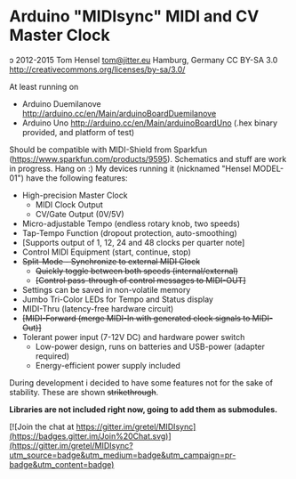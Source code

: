 Arduino "MIDIsync" MIDI and CV Master Clock
=
ɔ 2012-2015 Tom Hensel <tom@jitter.eu> Hamburg, Germany
CC BY-SA 3.0 http://creativecommons.org/licenses/by-sa/3.0/

At least running on
- Arduino Duemilanove http://arduino.cc/en/Main/arduinoBoardDuemilanove
- Arduino Uno http://arduino.cc/en/Main/arduinoBoardUno (.hex binary provided, and platform of test)

Should be compatible with MIDI-Shield from Sparkfun (https://www.sparkfun.com/products/9595).
Schematics and stuff are work in progress. Hang on :)
My devices running it (nicknamed "Hensel MODEL-01") have the following features:

- High-precision Master Clock
	- MIDI Clock Output
	- CV/Gate Output (0V/5V)
- Micro-adjustable Tempo (endless rotary knob, two speeds)
- Tap-Tempo Function (dropout protection, auto-smoothing)
- [Supports output of 1, 12, 24 and 48 clocks per quarter note]
- Control MIDI Equipment (start, continue, stop)
- ~~Split-Mode - Synchronize to external MIDI Clock~~
	- ~~Quickly toggle between both speeds (internal/external)~~
	- ~~[Control pass-through of control messages to MIDI-OUT]~~
- Settings can be saved in non-volatile memory
- Jumbo Tri-Color LEDs for Tempo and Status display
- MIDI-Thru (latency-free hardware circuit)
- ~~[MIDI-Forward (merge MIDI-In with generated clock signals to MIDI-Out)]~~
- Tolerant power input (7-12V DC) and hardware power switch
	- Low-power design, runs on batteries and USB-power (adapter required)
	- Energy-efficient power supply included

During development i decided to have some features not for the sake of stability. These are shown ~~strikethrough~~.

**Libraries are not included right now, going to add them as submodules.**


[![Join the chat at https://gitter.im/gretel/MIDIsync](https://badges.gitter.im/Join%20Chat.svg)](https://gitter.im/gretel/MIDIsync?utm_source=badge&utm_medium=badge&utm_campaign=pr-badge&utm_content=badge)
